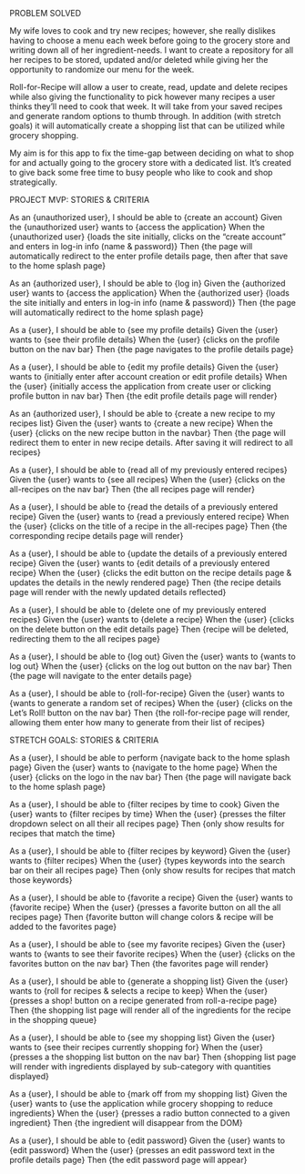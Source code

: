 PROBLEM SOLVED

My wife loves to cook and try new recipes; however, she really dislikes having to choose a menu each week before going to the grocery store and writing down all of her ingredient-needs. I want to create a repository for all her recipes to be stored, updated and/or deleted while giving her the opportunity to randomize our menu for the week.

Roll-for-Recipe will allow a user to create, read, update and delete recipes while also giving the functionality to pick however many recipes a user thinks they’ll need to cook that week. It will take from your saved recipes and generate random options to thumb through. In addition (with stretch goals) it will automatically create a shopping list that can be utilized while grocery shopping.

My aim is for this app to fix the time-gap between deciding on what to shop for and actually going to the grocery store with a dedicated list. It’s created to give back some free time to busy people who like to cook and shop strategically.

PROJECT MVP: STORIES & CRITERIA

As an {unauthorized user}, I should be able to {create an account}
Given the {unauthorized user} wants to {access the application}
When the {unauthorized user} {loads the site initially, clicks on the “create account” and enters in log-in info (name & password)}
Then {the page will automatically redirect to the enter profile details page, then after that save to the home splash page}

As an {authorized user}, I should be able to {log in}
Given the {authorized user} wants to {access the application}
When the {authorized user} {loads the site initially and enters in log-in info (name & password)}
Then {the page will automatically redirect to the home splash page}

As a {user}, I should be able to {see my profile details}
Given the {user} wants to {see their profile details}
When the {user} {clicks on the profile button on the nav bar}
Then {the page navigates to the profile details page}

As a {user}, I should be able to {edit my profile details}
Given the {user} wants to {initially enter after account creation or edit profile details}
When the {user} {initially access the application from create user or clicking profile button in nav bar}
Then {the edit profile details page will render}

As an {authorized user}, I should be able to {create a new recipe to my recipes list}
Given the {user} wants to {create a new recipe}
When the {user} {clicks on the new recipe button in the navbar}
Then {the page will redirect them to enter in new recipe details. After saving it will redirect to all recipes}

As a {user}, I should be able to {read all of my previously entered recipes}
Given the {user} wants to {see all recipes}
When the {user} {clicks on the all-recipes on the nav bar}
Then {the all recipes page will render}

As a {user}, I should be able to {read the details of a previously entered recipe}
Given the {user} wants to {read a previously entered recipe}
When the {user} {clicks on the title of a recipe in the all-recipes page}
Then {the corresponding recipe details page will render}

As a {user}, I should be able to {update the details of a previously entered recipe}
Given the {user} wants to {edit details of a previously entered recipe}
When the {user} {clicks the edit button on the recipe details page & updates the details in the newly rendered page}
Then {the recipe details page will render with the newly updated details reflected}

As a {user}, I should be able to {delete one of my previously entered recipes}
Given the {user} wants to {delete a recipe}
When the {user} {clicks on the delete button on the edit details page}
Then {recipe will be deleted, redirecting them to the all recipes page}

As a {user}, I should be able to {log out}
Given the {user} wants to {wants to log out}
When the {user} {clicks on the log out button on the nav bar}
Then {the page will navigate to the enter details page}

As a {user}, I should be able to {roll-for-recipe}
Given the {user} wants to {wants to generate a random set of recipes}
When the {user} {clicks on the Let’s Roll! button on the nav bar}
Then {the roll-for-recipe page will render, allowing them enter how many to generate from their list of recipes}

STRETCH GOALS: STORIES & CRITERIA

As a {user}, I should be able to perform {navigate back to the home splash page}
Given the {user} wants to {navigate to the home page}
When the {user} {clicks on the logo in the nav bar}
Then {the page will navigate back to the home splash page}

As a {user}, I should be able to {filter recipes by time to cook}
Given the {user} wants to {filter recipes by time}
When the {user} {presses the filter dropdown select on all their all recipes page}
Then {only show results for recipes that match the time}

As a {user}, I should be able to {filter recipes by keyword}
Given the {user} wants to {filter recipes}
When the {user} {types keywords into the search bar on their all recipes page}
Then {only show results for recipes that match those keywords}

As a {user}, I should be able to {favorite a recipe}
Given the {user} wants to {favorite recipe}
When the {user} {presses a favorite button on all the all recipes page}
Then {favorite button will change colors & recipe will be added to the favorites page}

As a {user}, I should be able to {see my favorite recipes}
Given the {user} wants to {wants to see their favorite recipes}
When the {user} {clicks on the favorites button on the nav bar}
Then {the favorites page will render}

As a {user}, I should be able to {generate a shopping list}
Given the {user} wants to {roll for recipes & selects a recipe to keep}
When the {user} {presses a shop! button on a recipe generated from roll-a-recipe page}
Then {the shopping list page will render all of the ingredients for the recipe in the shopping queue}

As a {user}, I should be able to {see my shopping list}
Given the {user} wants to {see their recipes currently shopping for}
When the {user} {presses a the shopping list button on the nav bar}
Then {shopping list page will render with ingredients displayed by sub-category with quantities displayed}

As a {user}, I should be able to {mark off from my shopping list}
Given the {user} wants to {use the application while grocery shopping to reduce ingredients}
When the {user} {presses a radio button connected to a given ingredient}
Then {the ingredient will disappear from the DOM}

As a {user}, I should be able to {edit password}
Given the {user} wants to {edit password}
When the {user} {presses an edit password text in the profile details page}
Then {the edit password page will appear}
